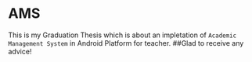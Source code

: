 AMS
===
This is my Graduation Thesis which is about an impletation of `Academic Management System` in Android Platform for teacher.
##Glad to receive any advice!
